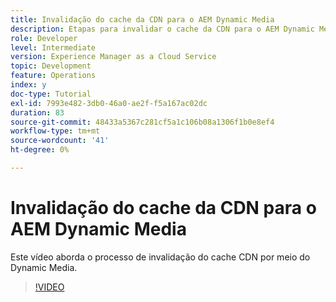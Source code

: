 ```yaml
---
title: Invalidação do cache da CDN para o AEM Dynamic Media
description: Etapas para invalidar o cache da CDN para o AEM Dynamic Media
role: Developer
level: Intermediate
version: Experience Manager as a Cloud Service
topic: Development
feature: Operations
index: y
doc-type: Tutorial
exl-id: 7993e482-3db0-46a0-ae2f-f5a167ac02dc
duration: 83
source-git-commit: 48433a5367c281cf5a1c106b08a1306f1b0e8ef4
workflow-type: tm+mt
source-wordcount: '41'
ht-degree: 0%

---
```


# Invalidação do cache da CDN para o AEM Dynamic Media

Este vídeo aborda o processo de invalidação do cache CDN por meio do Dynamic Media.

>[!VIDEO](https://video.tv.adobe.com/v/3418225?quality=12&learn=on&captions=por_br)

